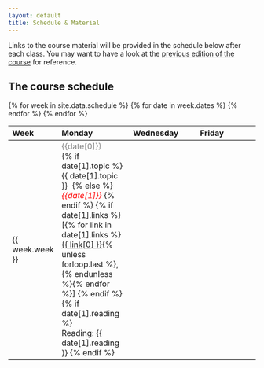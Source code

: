 ```yaml
---
layout: default
title: Schedule & Material 
---
```


Links to the course material will be provided in the schedule below
after each class.
You may want to have a look at the
[previous edition of the course](https://dsacl3-2020.github.io/)
for reference.

## The course schedule

<table rules="groups" style="width:100%;border-collapse: collapse;">
  <thead style="border-bottom: 1px solid #000;">
    <tr>
      <th style="text-align:left;" width="10%">Week</th>
      <th style="text-align:left;" width="30%">Monday</th>
      <th style="text-align:left;" width="30%">Wednesday</th>
      <th style="text-align:left;" width="30%">Friday</th>
    </tr>
  </thead>
  <tbody style="border-bottom: 1px solid #000;">
{% for week in site.data.schedule %}
    <tr style="border-bottom: 1px solid #000;">
    <td style="text-align:left;"> {{ week.week }} </td>
    {% for date in week.dates %}
            <td valign="top"> <span style="color:gray">{{date[0]}}</span><br/>
                {% if date[1].topic %}
                    {{ date[1].topic }}&nbsp;
                {% else %}
                    <em style="color: red">{{date[1]}}</em>
                {% endif %}
                {% if date[1].links %}
                    <br/>
                    [{% for link in date[1].links %}<a href="{{ link[1] }}">{{ link[0] }}</a>{% unless forloop.last %}, {% endunless %}{% endfor %}]
                {% endif %}
                {% if date[1].reading %}
                    <br/>
                    Reading: {{ date[1].reading }}
                {% endif %}
            </td>
    {% endfor %}
    </tr>
{% endfor %}
  </tbody>
</table>
